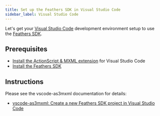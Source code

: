 ```yaml
---
title: Set up the Feathers SDK in Visual Studio Code
sidebar_label: Visual Studio Code
---
```


Let's get your [Visual Studio Code](https://code.visualstudio.com/) development environment setup to use the [Feathers SDK](http://feathersui.com/sdk/).

## Prerequisites

- [Install the ActionScript & MXML extension](https://github.com/BowlerHatLLC/vscode-as3mxml/wiki/Install-the-ActionScript-and-MXML-extension-for-Visual-Studio-Code) for Visual Studio Code
- [Install the Feathers SDK](./installation-instructions.md)

## Instructions

Please see the vscode-as3mxml documentation for details:

- [vscode-as3mxml: Create a new Feathers SDK project in Visual Studio Code](https://github.com/BowlerHatLLC/vscode-nextgenas/wiki/Create-a-new-ActionScript-project-in-Visual-Studio-Code-that-targets-the-Feathers-SDK)
